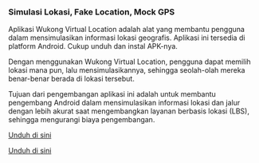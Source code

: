 <h3>Simulasi Lokasi, Fake Location, Mock GPS</h3>

Aplikasi Wukong Virtual Location adalah alat yang membantu pengguna dalam mensimulasikan informasi lokasi geografis. Aplikasi ini tersedia di platform Android. Cukup unduh dan instal APK-nya.

Dengan menggunakan Wukong Virtual Location, pengguna dapat memilih lokasi mana pun, lalu mensimulasikannya, sehingga seolah-olah mereka benar-benar berada di lokasi tersebut.

Tujuan dari pengembangan aplikasi ini adalah untuk membantu pengembang Android dalam mensimulasikan informasi lokasi dan jalur dengan lebih akurat saat mengembangkan layanan berbasis lokasi (LBS), sehingga mengurangi biaya pengembangan.

<a href="https://www.123pan.com/s/k6bMjv-adiI.html" target="_blank">Unduh di sini</a>

<a href="https://wwnr.lanzouv.com/b0knhjugb" target="_blank">Unduh di sini</a>
